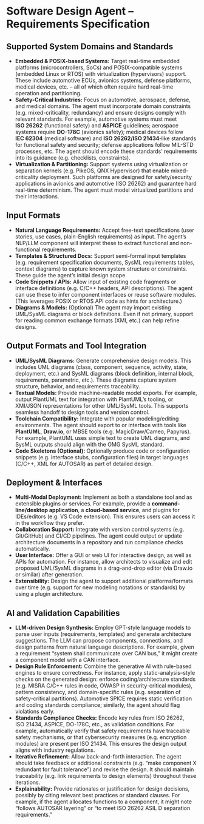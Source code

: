 # Software Design Agent – Requirements Specification

## Supported System Domains and Standards  
- **Embedded & POSIX-based Systems:** Target real-time embedded platforms (microcontrollers, SoCs) and POSIX-compatible systems (embedded Linux or RTOS) with virtualization (hypervisors) support. These include automotive ECUs, avionics systems, defense platforms, medical devices, etc. – all of which often require hard real-time operation and partitioning.  
- **Safety-Critical Industries:** Focus on automotive, aerospace, defense, and medical domains. The agent must incorporate domain constraints (e.g. mixed-criticality, redundancy) and ensure designs comply with relevant standards. For example, automotive systems must meet **ISO 26262** (functional safety) and **ASPICE** guidelines; aerospace systems require **DO-178C** (avionics safety); medical devices follow **IEC 62304** (medical software) and **ISO 26262/ISO 21434**‐like standards for functional safety and security; defense applications follow MIL-STD processes, etc. The agent should encode these standards’ requirements into its guidance (e.g. checklists, constraints).  
- **Virtualization & Partitioning:** Support systems using virtualization or separation kernels (e.g. PikeOS, QNX Hypervisor) that enable mixed-criticality deployment. Such platforms are designed for safety/security applications in avionics and automotive (ISO 26262) and guarantee hard real-time determinism. The agent must model virtualized partitions and their interactions.

## Input Formats  
- **Natural Language Requirements:** Accept free-text specifications (user stories, use cases, plain-English requirements) as input. The agent’s NLP/LLM component will interpret these to extract functional and non-functional requirements.  
- **Templates & Structured Docs:** Support semi-formal input templates (e.g. requirement specification documents, SysML requirements tables, context diagrams) to capture known system structure or constraints. These guide the agent’s initial design scope.  
- **Code Snippets / APIs:** Allow input of existing code fragments or interface definitions (e.g. C/C++ headers, API descriptions). The agent can use these to infer component interfaces or reuse software modules. (This leverages POSIX or RTOS API code as hints for architecture.)  
- **Diagrams & Models:** (Optional) The agent may import existing UML/SysML diagrams or block definitions. Even if not primary, support for reading common exchange formats (XMI, etc.) can help refine designs.

## Output Formats and Tool Integration  
- **UML/SysML Diagrams:** Generate comprehensive design models. This includes UML diagrams (class, component, sequence, activity, state, deployment, etc.) and SysML diagrams (block definition, internal block, requirements, parametric, etc.). These diagrams capture system structure, behavior, and requirements traceability.  
- **Textual Models:** Provide machine-readable model exports. For example, output PlantUML text for integration with PlantUML’s tooling, or XMI/JSON representations for other UML/SysML tools. This supports seamless handoff to design tools and version control.  
- **Toolchain Compatibility:** Integrate with popular modeling/editing environments. The agent should export to or interface with tools like **PlantUML**, **Draw.io**, or MBSE tools (e.g. MagicDraw/Cameo, Papyrus). For example, PlantUML uses simple text to create UML diagrams, and SysML outputs should align with the OMG SysML standard.  
- **Code Skeletons (Optional):** Optionally produce code or configuration snippets (e.g. interface stubs, configuration files) in target languages (C/C++, XML for AUTOSAR) as part of detailed design.

## Deployment & Interfaces  
- **Multi-Modal Deployment:** Implement as both a standalone tool and as extensible plugins or services. For example, provide a **command-line/desktop application**, a **cloud-based service**, and plugins for IDEs/editors (e.g. VS Code extension). This ensures users can access it in the workflow they prefer.  
- **Collaboration Support:** Integrate with version control systems (e.g. Git/GitHub) and CI/CD pipelines. The agent could output or update architecture documents in a repository and run compliance checks automatically.  
- **User Interface:** Offer a GUI or web UI for interactive design, as well as APIs for automation. For instance, allow architects to visualize and edit proposed UML/SysML diagrams in a drag-and-drop editor (via Draw.io or similar) after generation.  
- **Extensibility:** Design the agent to support additional platforms/formats over time (e.g. support for new modeling notations or standards) by using a plugin architecture.

## AI and Validation Capabilities  
- **LLM-driven Design Synthesis:** Employ GPT-style language models to parse user inputs (requirements, templates) and generate architecture suggestions. The LLM can propose components, connections, and design patterns from natural language descriptions. For example, given a requirement “system shall communicate over CAN bus,” it might create a component model with a CAN interface.  
- **Design Rule Enforcement:** Combine the generative AI with rule-based engines to ensure correctness. For instance, apply static-analysis–style checks on the generated design: enforce coding/architecture standards (e.g. MISRA C/C++ rules in code, OWASP in security-critical modules), pattern consistency, and domain-specific rules (e.g. separation of safety-critical partitions). Automotive SPICE requires static verification and coding standards compliance; similarly, the agent should flag violations early.  
- **Standards Compliance Checks:** Encode key rules from ISO 26262, ISO 21434, ASPICE, DO-178C, etc., as validation conditions. For example, automatically verify that safety requirements have traceable safety mechanisms, or that cybersecurity measures (e.g. encryption modules) are present per ISO 21434. This ensures the design output aligns with industry regulations.  
- **Iterative Refinement:** Allow back-and-forth interaction. The agent should take feedback or additional constraints (e.g. “make component X redundant for fault tolerance”) and revise the design. It should maintain traceability (e.g. link requirements to design elements) throughout these iterations.  
- **Explainability:** Provide rationales or justification for design decisions, possibly by citing relevant best practices or standard clauses. For example, if the agent allocates functions to a component, it might note “follows AUTOSAR layering” or “to meet ISO 26262 ASIL D separation requirements.”
